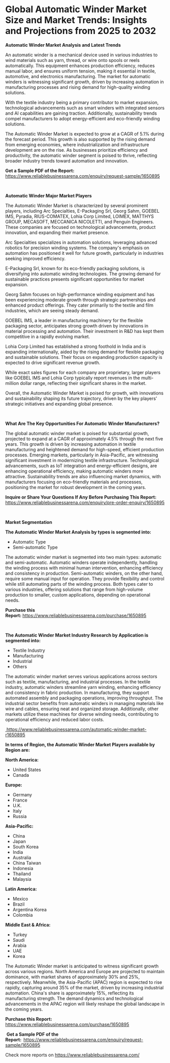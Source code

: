 <p><h1>Global Automatic Winder Market Size and Market Trends: Insights and Projections from 2025 to 2032</h1></p><p><strong>Automatic Winder Market Analysis and Latest Trends</strong></p>
<p><p>An automatic winder is a mechanical device used in various industries to wind materials such as yarn, thread, or wire onto spools or reels automatically. This equipment enhances production efficiency, reduces manual labor, and ensures uniform tension, making it essential in textile, automotive, and electronics manufacturing. The market for automatic winders is witnessing significant growth, driven by increasing automation in manufacturing processes and rising demand for high-quality winding solutions. </p><p>With the textile industry being a primary contributor to market expansion, technological advancements such as smart winders with integrated sensors and AI capabilities are gaining traction. Additionally, sustainability trends compel manufacturers to adopt energy-efficient and eco-friendly winding solutions. </p><p>The Automatic Winder Market is expected to grow at a CAGR of 5.1% during the forecast period. This growth is also supported by the rising demand from emerging economies, where industrialization and infrastructure development are on the rise. As businesses prioritize efficiency and productivity, the automatic winder segment is poised to thrive, reflecting broader industry trends toward automation and innovation.</p></p>
<p><strong>Get a Sample PDF of the Report:&nbsp;</strong> <a href="https://www.reliablebusinessarena.com/enquiry/request-sample/1650895?utm_campaign=2630&utm_medium=2&utm_source=Github&utm_content=ia&utm_term=08042025&utm_id=automatic-winder">https://www.reliablebusinessarena.com/enquiry/request-sample/1650895</a></p>
<p>&nbsp;</p>
<p><strong>Automatic Winder Major Market Players</strong></p>
<p><p>The Automatic Winder Market is characterized by several prominent players, including Arc Specialties, E-Packaging Srl, Georg Sahm, GOEBEL IMS, Pyradia, RIUS-COMATEX, Lohia Corp Limited, LOIMEX, MATTHYS GROUP, MECASOFT, MECCANICA NICOLETTI, and Penguin Engineers. These companies are focused on technological advancements, product innovation, and expanding their market presence.</p><p>Arc Specialties specializes in automation solutions, leveraging advanced robotics for precision winding systems. The company's emphasis on automation has positioned it well for future growth, particularly in industries seeking improved efficiency.</p><p>E-Packaging Srl, known for its eco-friendly packaging solutions, is diversifying into automatic winding technologies. The growing demand for sustainable practices presents significant opportunities for market expansion.</p><p>Georg Sahm focuses on high-performance winding equipment and has been experiencing moderate growth through strategic partnerships and enhanced product offerings. They cater primarily to the textile and film industries, which are seeing steady demand.</p><p>GOEBEL IMS, a leader in manufacturing machinery for the flexible packaging sector, anticipates strong growth driven by innovations in material processing and automation. Their investment in R&D has kept them competitive in a rapidly evolving market.</p><p>Lohia Corp Limited has established a strong foothold in India and is expanding internationally, aided by the rising demand for flexible packaging and sustainable solutions. Their focus on expanding production capacity is expected to drive significant revenue growth.</p><p>While exact sales figures for each company are proprietary, larger players like GOEBEL IMS and Lohia Corp typically report revenues in the multi-million dollar range, reflecting their significant shares in the market.</p><p>Overall, the Automatic Winder Market is poised for growth, with innovations and sustainability shaping its future trajectory, driven by the key players’ strategic initiatives and expanding global presence.</p></p>
<p>&nbsp;</p>
<p><strong>What Are The Key Opportunities For Automatic Winder Manufacturers?</strong></p>
<p><p>The global automatic winder market is poised for substantial growth, projected to expand at a CAGR of approximately 4.5% through the next five years. This growth is driven by increasing automation in textile manufacturing and heightened demand for high-speed, efficient production processes. Emerging markets, particularly in Asia-Pacific, are witnessing significant investment in modernizing textile infrastructure. Technological advancements, such as IoT integration and energy-efficient designs, are enhancing operational efficiency, making automatic winders more attractive. Sustainability trends are also influencing market dynamics, with manufacturers focusing on eco-friendly materials and processes, positioning the market for robust development in the coming years.</p></p>
<p><strong>Inquire or Share Your Questions If Any Before Purchasing This Report:</strong> <a href="https://www.reliablebusinessarena.com/enquiry/pre-order-enquiry/1650895?utm_campaign=2630&utm_medium=2&utm_source=Github&utm_content=ia&utm_term=08042025&utm_id=automatic-winder">https://www.reliablebusinessarena.com/enquiry/pre-order-enquiry/1650895</a></p>
<p>&nbsp;</p>
<p><strong>Market Segmentation</strong></p>
<p><strong>The Automatic Winder Market Analysis by types is segmented into:</strong></p>
<p><ul><li>Automatic Type</li><li>Semi-automatic Type</li></ul></p>
<p><p>The automatic winder market is segmented into two main types: automatic and semi-automatic. Automatic winders operate independently, handling the winding process with minimal human intervention, enhancing efficiency and consistency in production. Semi-automatic winders, on the other hand, require some manual input for operation. They provide flexibility and control while still automating parts of the winding process. Both types cater to various industries, offering solutions that range from high-volume production to smaller, custom applications, depending on operational needs.</p></p>
<p><strong>Purchase this Report:&nbsp;</strong><a href="https://www.reliablebusinessarena.com/purchase/1650895?utm_campaign=2630&utm_medium=2&utm_source=Github&utm_content=ia&utm_term=08042025&utm_id=automatic-winder">https://www.reliablebusinessarena.com/purchase/1650895</a></p>
<p>&nbsp;</p>
<p><strong>The Automatic Winder Market Industry Research by Application is segmented into:</strong></p>
<p><ul><li>Textile Industry</li><li>Manufacturing</li><li>Industrial</li><li>Others</li></ul></p>
<p><p>The automatic winder market serves various applications across sectors such as textile, manufacturing, and industrial processes. In the textile industry, automatic winders streamline yarn winding, enhancing efficiency and consistency in fabric production. In manufacturing, they support automated assembly and packaging operations, improving throughput. The industrial sector benefits from automatic winders in managing materials like wire and cables, ensuring neat and organized storage. Additionally, other markets utilize these machines for diverse winding needs, contributing to operational efficiency and reduced labor costs.</p></p>
<p><a href="https://www.reliablebusinessarena.com/automatic-winder-market-r1650895?utm_campaign=2630&utm_medium=2&utm_source=Github&utm_content=ia&utm_term=08042025&utm_id=automatic-winder">&nbsp;https://www.reliablebusinessarena.com/automatic-winder-market-r1650895</a></p>
<p><strong>In terms of Region, the Automatic Winder Market Players available by Region are:</strong></p>
<p>
    <p> <strong> North America: </strong>
        <ul>
            <li>United States</li>
            <li>Canada</li>
        </ul>
        </p> 
    <p> <strong> Europe: </strong>
        <ul>
            <li>Germany</li>
            <li>France</li>
            <li>U.K.</li>
            <li>Italy</li>
            <li>Russia</li>
        </ul>
        </p> 
    <p> <strong> Asia-Pacific: </strong>
        <ul>
            <li>China</li>
            <li>Japan</li>
            <li>South Korea</li>
            <li>India</li>
            <li>Australia</li>
            <li>China Taiwan</li>
            <li>Indonesia</li>
            <li>Thailand</li>
            <li>Malaysia</li>
        </ul>
        </p> 
    <p> <strong> Latin America: </strong>
        <ul>
            <li>Mexico</li>
            <li>Brazil</li>
            <li>Argentina Korea</li>
            <li>Colombia</li>
        </ul>
        </p> 
    <p> <strong> Middle East & Africa: </strong>
        <ul>
            <li>Turkey</li>
            <li>Saudi</li>
            <li>Arabia</li>
            <li>UAE</li>
            <li>Korea</li>
        </ul>
    </p>
    </p>
<p><p>The Automatic Winder market is anticipated to witness significant growth across various regions. North America and Europe are projected to maintain dominance, with market shares of approximately 30% and 25%, respectively. Meanwhile, the Asia-Pacific (APAC) region is expected to rise rapidly, capturing around 35% of the market, driven by increasing industrial automation. China's share is approximately 15%, reflecting its manufacturing strength. The demand dynamics and technological advancements in the APAC region will likely reshape the global landscape in the coming years.</p></p>
<p><strong>Purchase this Report: </strong><a href="https://www.reliablebusinessarena.com/purchase/1650895?utm_campaign=2630&utm_medium=2&utm_source=Github&utm_content=ia&utm_term=08042025&utm_id=automatic-winder">https://www.reliablebusinessarena.com/purchase/1650895</a></p>
<p>&nbsp;<strong>Get a Sample PDF of the Report:&nbsp;&nbsp;</strong><a href="https://www.reliablebusinessarena.com/enquiry/request-sample/1650895?utm_campaign=2630&utm_medium=2&utm_source=Github&utm_content=ia&utm_term=08042025&utm_id=automatic-winder">https://www.reliablebusinessarena.com/enquiry/request-sample/1650895</a></p>
<p><strong></strong></p>
<p>Check more reports on <a href="https://www.reliablebusinessarena.com/?utm_campaign=2630&utm_medium=2&utm_source=Github&utm_content=ia&utm_term=08042025&utm_id=automatic-winder">https://www.reliablebusinessarena.com/</a></p>